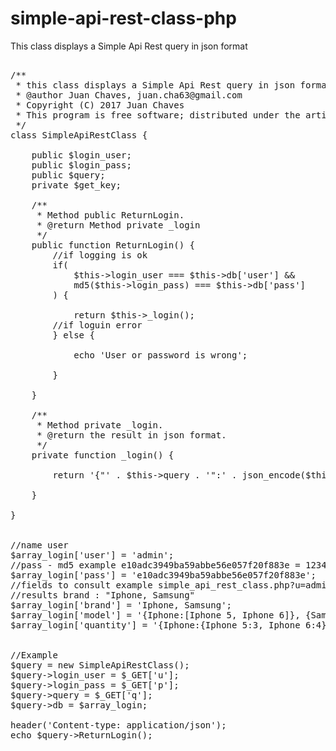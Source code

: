 # simple-api-rest-class-php
This class displays a Simple Api Rest query in json format
<pre>

/**
 * this class displays a Simple Api Rest query in json format.
 * @author Juan Chaves, juan.cha63@gmail.com
 * Copyright (C) 2017 Juan Chaves
 * This program is free software; distributed under the artistic license.
 */
class SimpleApiRestClass {
	
	public $login_user;
	public $login_pass;
	public $query;
	private $get_key;
	
    /**
     * Method public ReturnLogin.
     * @return Method private _login 
     */
    public function ReturnLogin() {
		//if logging is ok
		if(
			$this->login_user === $this->db['user'] && 
			md5($this->login_pass) === $this->db['pass']
		) {
			
			return $this->_login();
		//if loguin error
		} else {
			
			echo 'User or password is wrong';
		
		}
		
    }
   
    /**
     * Method private _login.
     * @return the result in json format.
     */
    private function _login() {

		return '{"' . $this->query . '":' . json_encode($this->db[$this->query]) . '}'; 
		
    }
		
}


//name user
$array_login['user'] = 'admin';
//pass - md5 example e10adc3949ba59abbe56e057f20f883e = 123456
$array_login['pass'] = 'e10adc3949ba59abbe56e057f20f883e';
//fields to consult example simple_api_rest_class.php?u=admin&p=123456&q=brand
//results brand : "Iphone, Samsung"
$array_login['brand'] = 'Iphone, Samsung';
$array_login['model'] = '{Iphone:[Iphone 5, Iphone 6]}, {Samsung:[Samsung Galaxy S6, Samsung Galaxy S7]}';
$array_login['quantity'] = '{Iphone:{Iphone 5:3, Iphone 6:4}';


//Example
$query = new SimpleApiRestClass();
$query->login_user = $_GET['u'];
$query->login_pass = $_GET['p'];
$query->query = $_GET['q'];
$query->db = $array_login;

header('Content-type: application/json');
echo $query->ReturnLogin();



</pre>
